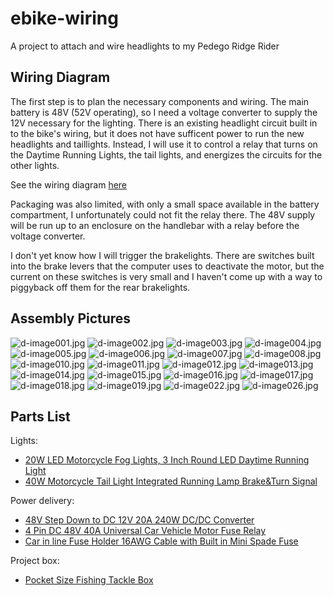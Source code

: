 # ebike-wiring
 
A project to attach and wire headlights to my Pedego Ridge Rider

## Wiring Diagram

The first step is to plan the necessary components and wiring. The main battery is 48V (52V operating), so I need a voltage converter to supply the 12V necessary for the lighting. There is an existing headlight circuit built in to the bike's wiring, but it does not have sufficent power to run the new headlights and taillights. Instead, I will use it to control a relay that turns on the Daytime Running Lights, the tail lights, and energizes the circuits for the other lights.

See the wiring diagram [here](https://github.com/ericfdunn/ebike-wiring/blob/main/wiring%20diagram/wiring%20diagram.pdf)

Packaging was also limited, with only a small space available in the battery compartment, I unfortunately could not fit the relay there. The 48V supply will be run up to an enclosure on the handlebar with a relay before the voltage converter.

I don't yet know how I will trigger the brakelights. There are switches built into the brake levers that the computer uses to deactivate the motor, but the current on these switches is very small and I haven't come up with a way to piggyback off them for the rear brakelights.

## Assembly Pictures

![d-image001.jpg](</images/d-image001.jpg>)
![d-image002.jpg](</images/d-image002.jpg>)
![d-image003.jpg](</images/d-image003.jpg>)
![d-image004.jpg](</images/d-image004.jpg>)
![d-image005.jpg](</images/d-image005.jpg>)
![d-image006.jpg](</images/d-image006.jpg>)
![d-image007.jpg](</images/d-image007.jpg>)
![d-image008.jpg](</images/d-image008.jpg>)
![d-image010.jpg](</images/d-image010.jpg>)
![d-image011.jpg](</images/d-image011.jpg>)
![d-image012.jpg](</images/d-image012.jpg>)
![d-image013.jpg](</images/d-image013.jpg>)
![d-image014.jpg](</images/d-image014.jpg>)
![d-image015.jpg](</images/d-image015.jpg>)
![d-image016.jpg](</images/d-image016.jpg>)
![d-image017.jpg](</images/d-image017.jpg>)
![d-image018.jpg](</images/d-image018.jpg>)
![d-image019.jpg](</images/d-image019.jpg>)
![d-image022.jpg](</images/d-image022.jpg>)
![d-image026.jpg](</images/d-image026.jpg>)


## Parts List

Lights:
- [20W LED Motorcycle Fog Lights, 3 Inch Round LED Daytime Running Light](https://www.amazon.com/gp/product/B09VP3PT8P)
- [40W Motorcycle Tail Light Integrated Running Lamp Brake&Turn Signal](https://www.amazon.com/gp/product/B08NX56DNN)

Power delivery:
- [48V Step Down to DC 12V 20A 240W DC/DC Converter](https://www.amazon.com/gp/product/B089YBPHM1)
- [4 Pin DC 48V 40A Universal Car Vehicle Motor Fuse Relay](https://www.amazon.com/gp/product/B07QQKJLMD)
- [Car in line Fuse Holder 16AWG Cable with Built in Mini Spade Fuse](https://www.amazon.com/gp/product/B07RCG7RQX)

 Project box:
- [Pocket Size Fishing Tackle Box](https://www.amazon.com/gp/product/B09S9VRM46)
